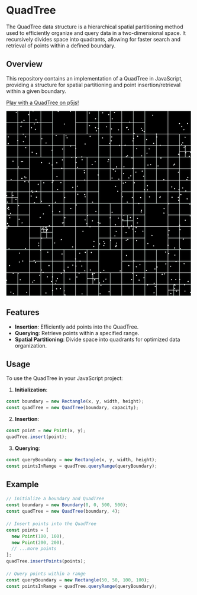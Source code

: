 # QuadTree

The QuadTree data structure is a hierarchical spatial partitioning method used to efficiently organize and query data in a two-dimensional space. It recursively divides space into quadrants, allowing for faster search and retrieval of points within a defined boundary.

## Overview

This repository contains an implementation of a QuadTree in JavaScript, providing a structure for spatial partitioning and point insertion/retrieval within a given boundary.

[Play with a QuadTree on p5js!](https://editor.p5js.org/awakenedhaki/sketches/AS8d3Fh5n)

![QuadTree Render](assets/quadtree.gif)

## Features

- **Insertion**: Efficiently add points into the QuadTree.
- **Querying**: Retrieve points within a specified range.
- **Spatial Partitioning**: Divide space into quadrants for optimized data organization.

## Usage

To use the QuadTree in your JavaScript project:

1. **Initialization**:
```javascript
const boundary = new Rectangle(x, y, width, height);
const quadTree = new QuadTree(boundary, capacity);
```

2. **Insertion**:
```javascript
const point = new Point(x, y);
quadTree.insert(point);
```

3. **Querying**:
```javascript
const queryBoundary = new Rectangle(x, y, width, height);
const pointsInRange = quadTree.queryRange(queryBoundary);
```

## Example

```javascript
// Initialize a boundary and QuadTree
const boundary = new Boundary(0, 0, 500, 500);
const quadTree = new QuadTree(boundary, 4);

// Insert points into the QuadTree
const points = [
  new Point(100, 100),
  new Point(200, 200),
  // ...more points
];
quadTree.insertPoints(points);

// Query points within a range
const queryBoundary = new Rectangle(50, 50, 100, 100);
const pointsInRange = quadTree.queryRange(queryBoundary);
```